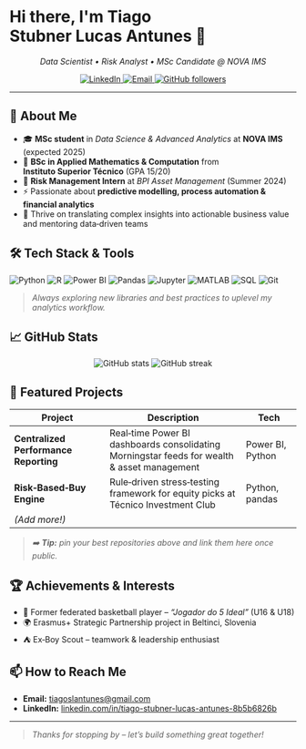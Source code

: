 # Hi there, I'm **Tiago Stubner Lucas Antunes** 👋

<p align="center">
  <em>Data Scientist • Risk Analyst • MSc Candidate @ NOVA IMS</em>
</p>

<p align="center">
  <a href="https://www.linkedin.com/in/tiago-stubner-lucas-antunes-8b5b6826b/">
    <img src="https://img.shields.io/badge/LinkedIn-%230077B5.svg?&style=for-the-badge&logo=linkedin&logoColor=white" alt="LinkedIn"/>
  </a>
  <a href="mailto:tiagoslantunes@gmail.com">
    <img src="https://img.shields.io/badge/Email-D14836?style=for-the-badge&logo=gmail&logoColor=white" alt="Email"/>
  </a>
  <a href="https://github.com/tiagoslantunes">
    <img src="https://img.shields.io/github/followers/tiagoslantunes?label=Follow&style=for-the-badge" alt="GitHub followers"/>
  </a>
</p>

---

## 📝 About Me

* 🎓  **MSc student** in *Data Science & Advanced Analytics* at **NOVA IMS** (expected 2025)
* 🧮  **BSc in Applied Mathematics & Computation** from **Instituto Superior Técnico** (GPA 15/20)
* 🏦  **Risk Management Intern** at *BPI Asset Management* (Summer 2024)
* ⚡  Passionate about **predictive modelling, process automation & financial analytics**
* 🤝  Thrive on translating complex insights into actionable business value and mentoring data‑driven teams

## 🛠️ Tech Stack & Tools

![Python](https://img.shields.io/badge/-Python-333333?style=flat\&logo=python)
![R](https://img.shields.io/badge/-R-333333?style=flat\&logo=r)
![Power BI](https://img.shields.io/badge/-Power%20BI-333333?style=flat\&logo=powerbi)
![Pandas](https://img.shields.io/badge/-pandas-333333?style=flat\&logo=pandas)
![Jupyter](https://img.shields.io/badge/-Jupyter-333333?style=flat\&logo=jupyter)
![MATLAB](https://img.shields.io/badge/-MATLAB-333333?style=flat\&logo=mathworks)
![SQL](https://img.shields.io/badge/-SQL-333333?style=flat\&logo=postgresql)
![Git](https://img.shields.io/badge/-Git-333333?style=flat\&logo=git)

> *Always exploring new libraries and best practices to uplevel my analytics workflow.*

## 📈 GitHub Stats

<p align="center">
  <img src="https://github-readme-stats.vercel.app/api?username=tiagoslantunes&show_icons=true&hide_border=true&count_private=true" alt="GitHub stats"/>
  <img src="https://github-readme-streak-stats.herokuapp.com/?user=tiagoslantunes&hide_border=true" alt="GitHub streak"/>
</p>

## 🚀 Featured Projects

| Project                               | Description                                                                                 | Tech             |
| ------------------------------------- | ------------------------------------------------------------------------------------------- | ---------------- |
| **Centralized Performance Reporting** | Real‑time Power BI dashboards consolidating Morningstar feeds for wealth & asset management | Power BI, Python |
| **Risk‑Based‑Buy Engine**             | Rule‑driven stress‑testing framework for equity picks at Técnico Investment Club            | Python, pandas   |
| *(Add more!)*                         |                                                                                             |                  |

> *➡️ **Tip:** pin your best repositories above and link them here once public.*

## 🏆 Achievements & Interests

* 🏀 Former federated basketball player – *“Jogador do 5 Ideal”* (U16 & U18)
* 🌍 Erasmus+ Strategic Partnership project in Beltinci, Slovenia
* ⛺ Ex‑Boy Scout – teamwork & leadership enthusiast

## 📫 How to Reach Me

* **Email:** [tiagoslantunes@gmail.com](mailto:tiagoslantunes@gmail.com)
* **LinkedIn:** [linkedin.com/in/tiago-stubner-lucas-antunes-8b5b6826b](https://www.linkedin.com/in/tiago-stubner-lucas-antunes-8b5b6826b/)

---

> *Thanks for stopping by – let’s build something great together!*

